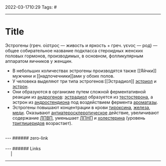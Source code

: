 2022-03-1710:29
Tags: #

---
# Title
Эстрогены (греч. οίστρος — живость и яркость + греч. γενος — род) — общее собирательное название подкласса стероидных женских половых гормонов, производимых, в основном, фолликулярным аппаратом яичников у женщин. 
- В небольших количествах эстрогены производятся также [[Яйчки]] мужчини и [[надпочечники]]ами у обоих полов.
- У человека выделяют три типа эстрогенов:[[Эстрадиол]] [эстриол](https://wp.wiki-wiki.ru/wp/index.php/%D0%AD%D1%81%D1%82%D1%80%D0%B8%D0%BE%D0%BB "Эстриол") и [эстрон](https://wp.wiki-wiki.ru/wp/index.php/%D0%AD%D1%81%D1%82%D1%80%D0%BE%D0%BD "Эстрон").
- Они образуются в организме путем сложной ферментативной реакции из [андрогенов](https://wp.wiki-wiki.ru/wp/index.php/%D0%90%D0%BD%D0%B4%D1%80%D0%BE%D0%B3%D0%B5%D0%BD%D1%8B "Андрогены"): [эстрадиол](https://wp.wiki-wiki.ru/wp/index.php/%D0%AD%D1%81%D1%82%D1%80%D0%B0%D0%B4%D0%B8%D0%BE%D0%BB "Эстрадиол") образуется из [тестостерона](https://wp.wiki-wiki.ru/wp/index.php/%D0%A2%D0%B5%D1%81%D1%82%D0%BE%D1%81%D1%82%D0%B5%D1%80%D0%BE%D0%BD "Тестостерон"), а эстрон из [андростендиона](https://wp.wiki-wiki.ru/wp/index.php/%D0%90%D0%BD%D0%B4%D1%80%D0%BE%D1%81%D1%82%D0%B5%D0%BD%D0%B4%D0%B8%D0%BE%D0%BD "Андростендион") под воздействием фермента [ароматазы](https://wp.wiki-wiki.ru/wp/index.php/%D0%90%D1%80%D0%BE%D0%BC%D0%B0%D1%82%D0%B0%D0%B7%D0%B0 "Ароматаза").
- Эстрогены повышают концентрации в крови [тироксина](https://wp.wiki-wiki.ru/wp/index.php/%D0%A2%D0%B8%D1%80%D0%BE%D0%BA%D1%81%D0%B8%D0%BD "Тироксин"), [железа](https://wp.wiki-wiki.ru/wp/index.php/%D0%96%D0%B5%D0%BB%D0%B5%D0%B7%D0%BE "Железо"), [меди](https://wp.wiki-wiki.ru/wp/index.php/%D0%9C%D0%B5%D0%B4%D1%8C "Медь"). Оказывают [антиатеросклеротическое](https://wp.wiki-wiki.ru/wp/index.php/%D0%90%D1%82%D0%B5%D1%80%D0%BE%D1%81%D0%BA%D0%BB%D0%B5%D1%80%D0%BE%D0%B7 "Атеросклероз") действие, увеличивают содержание [ЛПВП](https://wp.wiki-wiki.ru/wp/index.php/%D0%9B%D0%B8%D0%BF%D0%BE%D0%BF%D1%80%D0%BE%D1%82%D0%B5%D0%B8%D0%BD%D1%8B_%D0%B2%D1%8B%D1%81%D0%BE%D0%BA%D0%BE%D0%B9_%D0%BF%D0%BB%D0%BE%D1%82%D0%BD%D0%BE%D1%81%D1%82%D0%B8 "Липопротеины высокой плотности"), уменьшает [ЛПНП](https://wp.wiki-wiki.ru/wp/index.php/%D0%9B%D0%B8%D0%BF%D0%BE%D0%BF%D1%80%D0%BE%D1%82%D0%B5%D0%B8%D0%BD%D1%8B_%D0%BD%D0%B8%D0%B7%D0%BA%D0%BE%D0%B9_%D0%BF%D0%BB%D0%BE%D1%82%D0%BD%D0%BE%D1%81%D1%82%D0%B8 "Липопротеины низкой плотности") и [холестерина](https://wp.wiki-wiki.ru/wp/index.php/%D0%A5%D0%BE%D0%BB%D0%B5%D1%81%D1%82%D0%B5%D1%80%D0%B8%D0%BD "Холестерин") (уровень [триглицеридов](https://wp.wiki-wiki.ru/wp/index.php/%D0%A2%D1%80%D0%B8%D0%B3%D0%BB%D0%B8%D1%86%D0%B5%D1%80%D0%B8%D0%B4 "Триглицерид") возрастает).



</br>
---
###### zero-link </br>

</br>
---
###### Links </br>
 &emsp; | &emsp; 


---